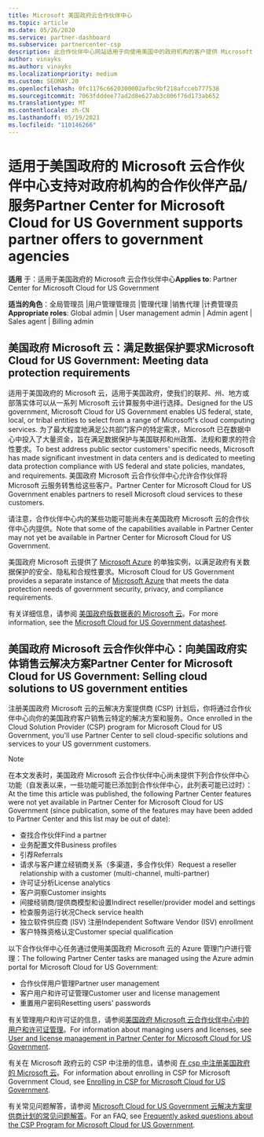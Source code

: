 ```yaml
---
title: Microsoft 美国政府云合作伙伴中心
ms.topic: article
ms.date: 05/26/2020
ms.service: partner-dashboard
ms.subservice: partnercenter-csp
description: 此合作伙伴中心网站适用于向使用美国中的政府机构的客户提供 Microsoft 云解决方案的 Microsoft 合作伙伴。
author: vinayks
ms.author: vinayks
ms.localizationpriority: medium
ms.custom: SEOMAY.20
ms.openlocfilehash: 0fc1176c6620300002afbc9bf218afcceb777538
ms.sourcegitcommit: 7063fdddee77ad2d8e627ab3c806f76d173ab652
ms.translationtype: MT
ms.contentlocale: zh-CN
ms.lasthandoff: 05/19/2021
ms.locfileid: "110146266"
---
```

# <a name="partner-center-for-microsoft-cloud-for-us-government-supports-partner-offers-to-government-agencies"></a><span data-ttu-id="4b90c-103">适用于美国政府的 Microsoft 云合作伙伴中心支持对政府机构的合作伙伴产品/服务</span><span class="sxs-lookup"><span data-stu-id="4b90c-103">Partner Center for Microsoft Cloud for US Government supports partner offers to government agencies</span></span>

<span data-ttu-id="4b90c-104">**适用** 于：适用于美国政府的 Microsoft 云合作伙伴中心</span><span class="sxs-lookup"><span data-stu-id="4b90c-104">**Applies to**: Partner Center for Microsoft Cloud for US Government</span></span>

<span data-ttu-id="4b90c-105">**适当的角色**：全局管理员 |用户管理管理员 |管理代理 |销售代理 |计费管理员</span><span class="sxs-lookup"><span data-stu-id="4b90c-105">**Appropriate roles**: Global admin | User management admin | Admin agent | Sales agent | Billing admin</span></span>

## <a name="microsoft-cloud-for-us-government-meeting-data-protection-requirements"></a><span data-ttu-id="4b90c-106">美国政府 Microsoft 云：满足数据保护要求</span><span class="sxs-lookup"><span data-stu-id="4b90c-106">Microsoft Cloud for US Government: Meeting data protection requirements</span></span>

<span data-ttu-id="4b90c-107">适用于美国政府的 Microsoft 云，适用于美国政府，使我们的联邦、州、地方或部落实体可以从一系列 Microsoft 云计算服务中进行选择。</span><span class="sxs-lookup"><span data-stu-id="4b90c-107">Designed for the US government, Microsoft Cloud for US Government enables US federal, state, local, or tribal entities to select from a range of Microsoft's cloud computing services.</span></span> <span data-ttu-id="4b90c-108">为了最大程度地满足公共部门客户的特定需求，Microsoft 已在数据中心中投入了大量资金，旨在满足数据保护与美国联邦和州政策、法规和要求的符合性要求。</span><span class="sxs-lookup"><span data-stu-id="4b90c-108">To best address public sector customers' specific needs, Microsoft has made significant investment in data centers and is dedicated to meeting data protection compliance with US federal and state policies, mandates, and requirements.</span></span> <span data-ttu-id="4b90c-109">美国政府 Microsoft 云合作伙伴中心允许合作伙伴将 Microsoft 云服务转售给这些客户。</span><span class="sxs-lookup"><span data-stu-id="4b90c-109">Partner Center for Microsoft Cloud for US Government enables partners to resell Microsoft cloud services to these customers.</span></span>

<span data-ttu-id="4b90c-110">请注意，合作伙伴中心内的某些功能可能尚未在美国政府 Microsoft 云的合作伙伴中心内提供。</span><span class="sxs-lookup"><span data-stu-id="4b90c-110">Note that some of the capabilities available in Partner Center may not yet be available in Partner Center for Microsoft Cloud for US Government.</span></span>

<span data-ttu-id="4b90c-111">美国政府 Microsoft 云提供了 [Microsoft Azure](https://azure.microsoft.com/overview/clouds/government/) 的单独实例，以满足政府有关数据保护的安全、隐私和合规性要求。</span><span class="sxs-lookup"><span data-stu-id="4b90c-111">Microsoft Cloud for US Government provides a separate instance of [Microsoft Azure](https://azure.microsoft.com/overview/clouds/government/) that meets the data protection needs of government security, privacy, and compliance requirements.</span></span> 

<span data-ttu-id="4b90c-112">有关详细信息，请参阅 [美国政府版数据表的 Microsoft 云](https://download.microsoft.com/download/C/9/C/C9CA3002-DFC4-4ADA-841F-DF42AEC042FB/Microsoft_Azure_Government_Datasheet_EN_US.PDF)。</span><span class="sxs-lookup"><span data-stu-id="4b90c-112">For more information, see the [Microsoft Cloud for US Government datasheet](https://download.microsoft.com/download/C/9/C/C9CA3002-DFC4-4ADA-841F-DF42AEC042FB/Microsoft_Azure_Government_Datasheet_EN_US.PDF).</span></span>

## <a name="partner-center-for-microsoft-cloud-for-us-government-selling-cloud-solutions-to-us-government-entities"></a><span data-ttu-id="4b90c-113">美国政府 Microsoft 云合作伙伴中心：向美国政府实体销售云解决方案</span><span class="sxs-lookup"><span data-stu-id="4b90c-113">Partner Center for Microsoft Cloud for US Government: Selling cloud solutions to US government entities</span></span>

<span data-ttu-id="4b90c-114">注册美国政府 Microsoft 云的云解决方案提供商 (CSP) 计划后，你将通过合作伙伴中心向你的美国政府客户销售云特定的解决方案和服务。</span><span class="sxs-lookup"><span data-stu-id="4b90c-114">Once enrolled in the Cloud Solution Provider (CSP) program for Microsoft Cloud for US Government, you'll use Partner Center to sell cloud-specific solutions and services to your US government customers.</span></span> 

> [!NOTE]  
> <span data-ttu-id="4b90c-115">在本文发表时，美国政府 Microsoft 云合作伙伴中心尚未提供下列合作伙伴中心功能（自发表以来，一些功能可能已添加到合作伙伴中心，此列表可能已过时）：</span><span class="sxs-lookup"><span data-stu-id="4b90c-115">At the time this article was published, the following Partner Center features were not yet available in Partner Center for Microsoft Cloud for US Government (since publication, some of the features may have been added to Partner Center and this list may be out of date):</span></span>

- <span data-ttu-id="4b90c-116">查找合作伙伴</span><span class="sxs-lookup"><span data-stu-id="4b90c-116">Find a partner</span></span>
- <span data-ttu-id="4b90c-117">业务配置文件</span><span class="sxs-lookup"><span data-stu-id="4b90c-117">Business profiles</span></span>
- <span data-ttu-id="4b90c-118">引荐</span><span class="sxs-lookup"><span data-stu-id="4b90c-118">Referrals</span></span>
- <span data-ttu-id="4b90c-119">请求与客户建立经销商关系（多渠道，多合作伙伴）</span><span class="sxs-lookup"><span data-stu-id="4b90c-119">Request a reseller relationship with a customer (multi-channel, multi-partner)</span></span>
- <span data-ttu-id="4b90c-120">许可证分析</span><span class="sxs-lookup"><span data-stu-id="4b90c-120">License analytics</span></span>
- <span data-ttu-id="4b90c-121">客户洞察</span><span class="sxs-lookup"><span data-stu-id="4b90c-121">Customer insights</span></span>
- <span data-ttu-id="4b90c-122">间接经销商/提供商模型和设置</span><span class="sxs-lookup"><span data-stu-id="4b90c-122">Indirect reseller/provider model and settings</span></span>
- <span data-ttu-id="4b90c-123">检查服务运行状况</span><span class="sxs-lookup"><span data-stu-id="4b90c-123">Check service health</span></span>
- <span data-ttu-id="4b90c-124">独立软件供应商 (ISV) 注册</span><span class="sxs-lookup"><span data-stu-id="4b90c-124">Independent Software Vendor (ISV) enrollment</span></span>
- <span data-ttu-id="4b90c-125">客户特殊资格认定</span><span class="sxs-lookup"><span data-stu-id="4b90c-125">Customer special qualification</span></span>

<span data-ttu-id="4b90c-126">以下合作伙伴中心任务通过使用美国政府 Microsoft 云的 Azure 管理门户进行管理：</span><span class="sxs-lookup"><span data-stu-id="4b90c-126">The following Partner Center tasks are managed using the Azure admin portal for Microsoft Cloud for US Government:</span></span> 

- <span data-ttu-id="4b90c-127">合作伙伴用户管理</span><span class="sxs-lookup"><span data-stu-id="4b90c-127">Partner user management</span></span>
- <span data-ttu-id="4b90c-128">客户用户和许可证管理</span><span class="sxs-lookup"><span data-stu-id="4b90c-128">Customer user and license management</span></span>
- <span data-ttu-id="4b90c-129">重置用户密码</span><span class="sxs-lookup"><span data-stu-id="4b90c-129">Resetting users' passwords</span></span>

<span data-ttu-id="4b90c-130">有关管理用户和许可证的信息，请参阅[美国政府 Microsoft 云合作伙伴中心中的用户和许可证管理](user-management-in-partner-center-for-microsoft-us-govt-cloud.md)。</span><span class="sxs-lookup"><span data-stu-id="4b90c-130">For information about managing users and licenses, see [User and license management in Partner Center for Microsoft Cloud for US Government](user-management-in-partner-center-for-microsoft-us-govt-cloud.md).</span></span>

<span data-ttu-id="4b90c-131">有关在 Microsoft 政府云的 CSP 中注册的信息，请参阅 [在 csp 中注册美国政府的 Microsoft 云](enroll-in-csp-for-microsoft-us-govt-cloud.md)。</span><span class="sxs-lookup"><span data-stu-id="4b90c-131">For information about enrolling in CSP for Microsoft Government Cloud, see [Enrolling in CSP for Microsoft Cloud for US Government](enroll-in-csp-for-microsoft-us-govt-cloud.md).</span></span>

<span data-ttu-id="4b90c-132">有关常见问题解答，请参阅 [Microsoft Cloud for US Government 云解决方案提供商计划的常见问题解答](faq-for-us-govt-cloud.md)。</span><span class="sxs-lookup"><span data-stu-id="4b90c-132">For an FAQ, see [Frequently asked questions about the CSP Program for Microsoft Cloud for US Government](faq-for-us-govt-cloud.md).</span></span>
